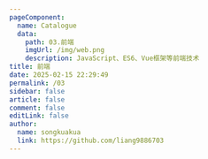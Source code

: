 ```yaml
---
pageComponent:
  name: Catalogue
  data:
    path: 03.前端
    imgUrl: /img/web.png
    description: JavaScript、ES6、Vue框架等前端技术
title: 前端
date: 2025-02-15 22:29:49
permalink: /03
sidebar: false
article: false
comment: false
editLink: false
author:
  name: songkuakua
  link: https://github.com/liang9886703
---
```

